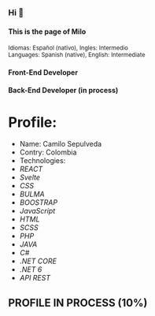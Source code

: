 ### Hi 👋

#### This is the page of Milo
<sup>Idiomas: Español (nativo), Ingles: Intermedio</sup><br>
<sup>Languages: Spanish (native), English: Intermediate</sup>

#### Front-End Developer 
#### Back-End Developer (in process)

# Profile: 
- Name: Camilo Sepulveda
- Contry: Colombia
- Technologies:
- *REACT*
- *Svelte*
- *CSS*
- *BULMA*
- *BOOSTRAP*
- *JavaScript*
- *HTML*
- *SCSS*
- *PHP*
- *JAVA*
- *C#*
- *.NET CORE*
- *.NET 6*
- *API REST*


## PROFILE IN PROCESS (10%)




<!--
**Camilosm20/Camilosm20** is a ✨ _special_ ✨ repository because its `README.md` (this file) appears on your GitHub profile.

Here are some ideas to get you started:

- 🔭 I’m currently working on ...
- 🌱 I’m currently learning ...
- 👯 I’m looking to collaborate on ...
- 🤔 I’m looking for help with ...
- 💬 Ask me about ...
- 📫 How to reach me: ...
- 😄 Pronouns: ...
- ⚡ Fun fact: ...
-->
